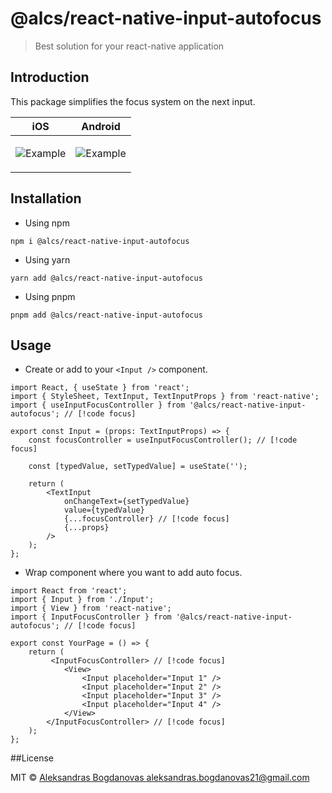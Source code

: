 # @alcs/react-native-input-autofocus

> Best solution for your react-native application

## Introduction

This package simplifies the focus system on the next input.

<table>
<thead>
<tr>
<th>
iOS
</th>
<th>
Android
</th>
</tr>
</thead>
<tbody>
<tr>
<td>

![Example](./assets/iosExample.gif)

</td>
<td>

![Example](./assets/androidExample.gif)

</td>
</tr>
</tbody>

</table>

## Installation

-   Using npm

```
npm i @alcs/react-native-input-autofocus
```

-   Using yarn

```
yarn add @alcs/react-native-input-autofocus
```

-   Using pnpm

```
pnpm add @alcs/react-native-input-autofocus
```

## Usage

-   Create or add to your `<Input />` component.

```tsx{3,6,14}
import React, { useState } from 'react';
import { StyleSheet, TextInput, TextInputProps } from 'react-native';
import { useInputFocusController } from '@alcs/react-native-input-autofocus'; // [!code focus]

export const Input = (props: TextInputProps) => {
    const focusController = useInputFocusController(); // [!code focus]

    const [typedValue, setTypedValue] = useState('');

    return (
        <TextInput
            onChangeText={setTypedValue}
            value={typedValue}
            {...focusController} // [!code focus]
            {...props}
        />
    );
};
```

-   Wrap component where you want to add auto focus.

```tsx{4,8,15}
import React from 'react';
import { Input } from './Input';
import { View } from 'react-native';
import { InputFocusController } from '@alcs/react-native-input-autofocus'; // [!code focus]

export const YourPage = () => {
    return (
         <InputFocusController> // [!code focus]
            <View>
                <Input placeholder="Input 1" />
                <Input placeholder="Input 2" />
                <Input placeholder="Input 3" />
                <Input placeholder="Input 4" />
            </View>
        </InputFocusController> // [!code focus]
    );
};
```

##License

MIT © [Aleksandras Bogdanovas <aleksandras.bogdanovas21@gmail.com>](https://github.com/Aleksandriukas)
